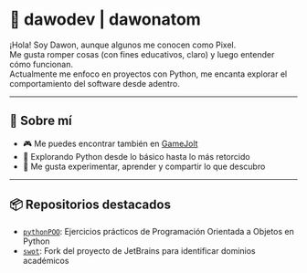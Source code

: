 # 👾 dawodev | dawonatom

¡Hola! Soy Dawon, aunque algunos me conocen como Pixel.  
Me gusta romper cosas (con fines educativos, claro) y luego entender cómo funcionan.  
Actualmente me enfoco en proyectos con Python, me encanta explorar el comportamiento del software desde adentro.

---

## 🧠 Sobre mí

- 🎮 Me puedes encontrar también en [GameJolt](https://gamejolt.com/@dabodev)
- 🐍 Explorando Python desde lo básico hasta lo más retorcido
- 🧪 Me gusta experimentar, aprender y compartir lo que descubro

---

## 📦 Repositorios destacados

- [`pythonPOO`](https://github.com/dawonatom/pythonPOO): Ejercicios prácticos de Programación Orientada a Objetos en Python
- [`swot`](https://github.com/dawonatom/swot): Fork del proyecto de JetBrains para identificar dominios académicos

<br>
<div align="center">

